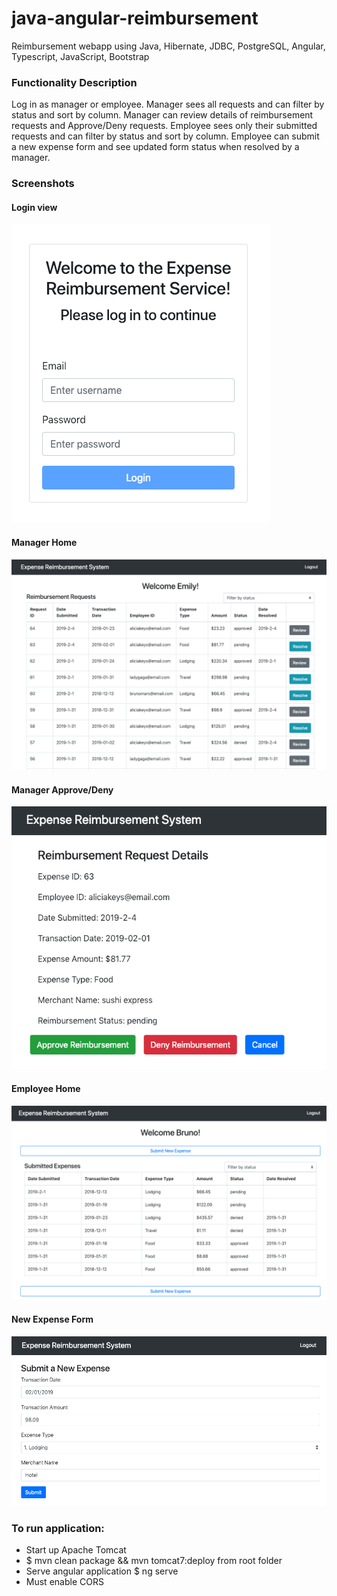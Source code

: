 # java-angular-reimbursement
Reimbursement webapp using Java, Hibernate, JDBC, PostgreSQL, Angular, Typescript, JavaScript, Bootstrap

### Functionality Description
Log in as manager or employee. Manager sees all requests and can filter by status and sort by column. 
Manager can review details of reimbursement requests and Approve/Deny requests.
Employee sees only their submitted requests and can filter by status and sort by column. 
Employee can submit a new expense form and see updated form status when resolved by a manager.

### Screenshots

#### Login view
![login view](https://raw.githubusercontent.com/emily-v/java-angular-reimbursement/master/screenshots/login.png)

#### Manager Home
![manager home](https://raw.githubusercontent.com/emily-v/java-angular-reimbursement/master/screenshots/mgr-home.png)

#### Manager Approve/Deny
![manager approve or deny](https://raw.githubusercontent.com/emily-v/java-angular-reimbursement/master/screenshots/mgr-resolve.png)

#### Employee Home
![employee home](https://raw.githubusercontent.com/emily-v/java-angular-reimbursement/master/screenshots/emp-home.png)

#### New Expense Form
![new expense form](https://raw.githubusercontent.com/emily-v/java-angular-reimbursement/master/screenshots/new-exp.png)


### To run application:
* Start up Apache Tomcat
* $ mvn clean package && mvn tomcat7:deploy from root folder
* Serve angular application $ ng serve
* Must enable CORS


